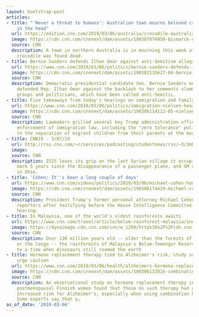 ```yaml
---
layout: bootstrap-post
articles:
- title: "'Never a threat to humans': Australian town mourns beloved crocodile shot
    in the head"
  url: https://edition.cnn.com/2019/03/06/australia/crocodile-australia-bismarck-intl/index.html
  image: https://cdn.cnn.com/cnnnext/dam/assets/190307074950-bismarck-crocodile-tease-only-super-tease.jpg
  source: CNN
  description: A town in northern Australia is in mourning this week after a beloved
    crocodile was found dead.
- title: Bernie Sanders defends Ilhan Omar against anti-Semitism allegations
  url: https://www.cnn.com/2019/03/06/politics/bernie-sanders-defends-ilhan-omar/index.html
  image: https://cdn.cnn.com/cnnnext/dam/assets/190302135627-04-bernie-sanders-rally-nyc-0302-super-tease.jpg
  source: CNN
  description: Democratic presidential candidate Sen. Bernie Sanders on Wednesday
    defended Rep. Ilhan Omar against the backlash to her comments slamming pro-Israel
    groups and politicians, which have been called anti-Semitic.
- title: Five takeaways from today's hearings on immigration and family separation
  url: https://www.cnn.com/2019/03/06/politics/immigration-nielsen-hearing-takeaways/index.html
  image: https://cdn.cnn.com/cnnnext/dam/assets/190306114112-05-nielsen-hrg-0306-restricted-super-tease.jpg
  source: CNN
  description: Lawmakers grilled several key Trump administration officials over its
    enforcement of immigration law, including the "zero tolerance" policy that led
    to the separation of migrant children from their parents at the border last year.
- title: CNN10 - 3/07/19
  url: http://rss.cnn.com/~r/services/podcasting/studentnews/rss/~3/3mbL5cJdc5w/ten-0307.cnn_2496824_ios_1240.mp4
  image: 
  source: CNN
  description: ISIS loses its grip on the last Syrian village it occupies, families
    mark 5 years since the disappearance of a passenger plane, and GM closes a plant
    in Ohio.
- title: 'Cohen: It''s been a long couple of days'
  url: https://www.cnn.com/videos/politics/2019/03/06/michael-cohen-house-intelligence-hearing-sot-tsr-vpx.cnn
  image: https://cdn.cnn.com/cnnnext/dam/assets/190306174429-michael-cohen-capitol-hill-march-6-cnn-cam-super-tease.jpg
  source: CNN
  description: President Trump's former personal attorney Michael Cohen speaks with
    reporters after testifying before the House Intelligence Committee in a closed
    hearing.
- title: In Malaysia, one of the world's oldest rainforests awaits
  url: https://www.cnn.com/travel/article/belum-rainforest-malaysia/index.html
  image: https://dynaimage.cdn.cnn.com/cnn/w_1200/http%3A%2F%2Fcdn.cnn.com%2Fcnnnext%2Fdam%2Fassets%2F190306125640-rafflesia-arnoldii-corpse-flower--super-tease.jpg
  source: CNN
  description: Over 130 million years old -- older than the forests of the Amazon
    or the Congo -- the rainforests of Malaysia's Belum-Temengor Reserve date back
    to a time when dinosaurs still roamed the earth
- title: Hormone replacement therapy tied to Alzheimer's risk, study says, but experts
    urge caution
  url: https://www.cnn.com/2019/03/06/health/alzheimers-hormone-replacement-therapy-study/index.html
  image: https://cdn.cnn.com/cnnnext/dam/assets/190306132816-combination-hrt-restricted-super-tease.jpg
  source: CNN
  description: An observational study on hormone replacement therapy in nearly 85,000
    postmenopausal Finnish women found that those on such therapy had a very small
    increased risk for Alzheimer's, especially when using combination hormones long-term.
    Some experts say that y…
as_of_date: '2019-03-06'
---
```



